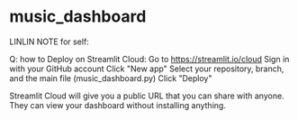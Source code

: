 # music_dashboard
LINLIN NOTE for self:

Q: how to Deploy on Streamlit Cloud:
Go to https://streamlit.io/cloud
Sign in with your GitHub account
Click "New app"
Select your repository, branch, and the main file (music_dashboard.py)
Click "Deploy"

Streamlit Cloud will give you a public URL that you can share with anyone. They can view your dashboard without installing anything.

 
